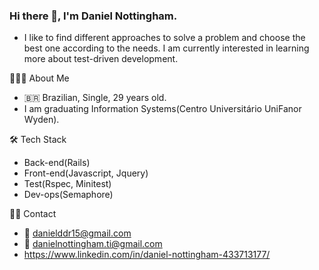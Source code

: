 ### Hi there 👋, I'm Daniel Nottingham.

- I like to find different approaches to solve a problem and choose the best one according to the needs. I am currently interested in learning more about test-driven development.

👨🏻‍💻 About Me
- :brazil: Brazilian, Single, 29 years old.
- I am graduating Information Systems(Centro Universitário UniFanor Wyden).

:hammer_and_wrench: Tech Stack
- Back-end(Rails)
- Front-end(Javascript, Jquery)
- Test(Rspec, Minitest)
- Dev-ops(Semaphore)

🤝🏻 Contact
- :e-mail: danielddr15@gmail.com
- :e-mail: danielnottingham.ti@gmail.com
- https://www.linkedin.com/in/daniel-nottingham-433713177/


<!--
**danielnottingham/danielnottingham** is a ✨ _special_ ✨ repository because its `README.md` (this file) appears on your GitHub profile.

Here are some ideas to get you started:

- 🔭 I’m currently working on ...
- 🌱 I’m currently learning ...
- 👯 I’m looking to collaborate on ...
- 🤔 I’m looking for help with ...
- 💬 Ask me about ...
- 📫 How to reach me: ...
- 😄 Pronouns: ...
- ⚡ Fun fact: ...
-->
